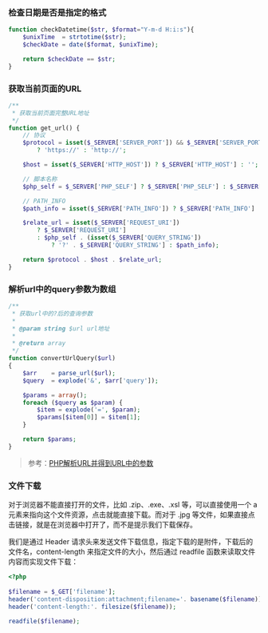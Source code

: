 ### 检查日期是否是指定的格式
```php
function checkDatetime($str, $format="Y-m-d H:i:s"){
    $unixTime  = strtotime($str);
    $checkDate = date($format, $unixTime);

    return $checkDate == $str;
}
```

### 获取当前页面的URL

```php
/**
 * 获取当前页面完整URL地址
 */
function get_url() {
    // 协议
    $protocol = isset($_SERVER['SERVER_PORT']) && $_SERVER['SERVER_PORT'] == '443'
        ? 'https://' : 'http://';

    $host = isset($_SERVER['HTTP_HOST']) ? $_SERVER['HTTP_HOST'] : '';

    // 脚本名称
    $php_self = $_SERVER['PHP_SELF'] ? $_SERVER['PHP_SELF'] : $_SERVER['SCRIPT_NAME'];

    // PATH_INFO
    $path_info = isset($_SERVER['PATH_INFO']) ? $_SERVER['PATH_INFO'] : '';

    $relate_url = isset($_SERVER['REQUEST_URI'])
        ? $_SERVER['REQUEST_URI']
        : $php_self . (isset($_SERVER['QUERY_STRING'])
            ? '?' . $_SERVER['QUERY_STRING'] : $path_info);

    return $protocol . $host . $relate_url;
}
```


### 解析url中的query参数为数组

```php
/**
 * 获取url中的?后的查询参数
 *
 * @param string $url url地址
 *
 * @return array
 */
function convertUrlQuery($url)
{
    $arr    = parse_url($url);
    $query  = explode('&', $arr['query']);

    $params = array();
    foreach ($query as $param) {
        $item = explode('=', $param);
        $params[$item[0]] = $item[1];
    }

    return $params;
}
```

> 参考：[PHP解析URL并得到URL中的参数](http://blog.csdn.net/wide288/article/details/17712989)

### 文件下载
对于浏览器不能直接打开的文件，比如 .zip、.exe、.xsl 等，可以直接使用一个 a 元素来指向这个文件资源，点击就能直接下载。而对于 .jpg 等文件，如果直接点击链接，就是在浏览器中打开了，而不是提示我们下载保存。

我们是通过 Header 请求头来发送文件下载信息，指定下载的是附件，下载后的文件名，content-length 来指定文件的大小，然后通过 readfile 函数来读取文件内容而实现文件下载：

```php
<?php 
 
$filename = $_GET['filename'];
header('content-disposition:attachment;filename='. basename($filename));
header('content-length:'. filesize($filename));
 
readfile($filename);
```

